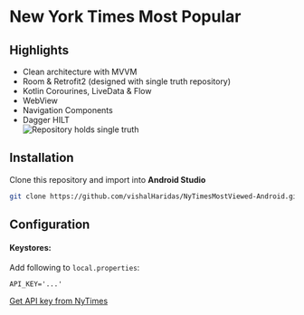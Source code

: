 # New York Times Most Popular 

## Highlights
* Clean architecture with MVVM
* Room & Retrofit2 (designed with single truth repository)
* Kotlin Corourines, LiveData & Flow
* WebView
* Navigation Components
* Dagger HILT  
![Repository holds single truth](https://developer.android.com/topic/libraries/architecture/images/final-architecture.png "Single Truth Repository")

## Installation
Clone this repository and import into **Android Studio**
```bash
git clone https://github.com/vishalHaridas/NyTimesMostViewed-Android.git
```

## Configuration
#### Keystores:
Add following to `local.properties`:
```
API_KEY='...'
```
[Get API key from NyTimes](https://developer.nytimes.com/apis)
